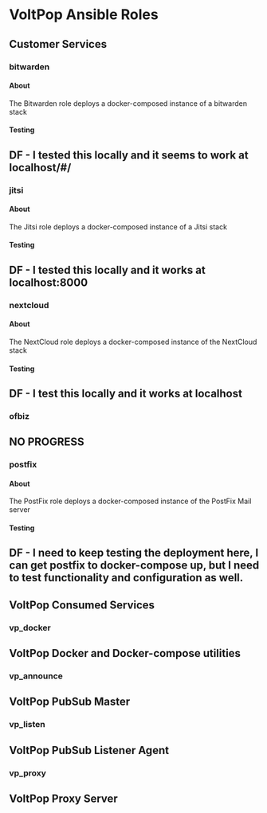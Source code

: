 # VoltPop Ansible Roles
## Customer Services

### bitwarden
#### About
The Bitwarden role deploys a docker-composed instance of a bitwarden stack

#### Testing
DF - I tested this locally and it seems to work at localhost/#/
---

### jitsi
#### About
The Jitsi role deploys a docker-composed instance of a Jitsi stack

#### Testing
DF - I tested this locally and it works at localhost:8000
---

### nextcloud
#### About
The NextCloud role deploys a docker-composed instance of the NextCloud stack

#### Testing
DF - I test this locally and it works at localhost
---

### ofbiz
NO PROGRESS 
---

### postfix
#### About
The PostFix role deploys a docker-composed instance of the PostFix Mail server

#### Testing
DF - I need to keep testing the deployment here, I can get postfix to docker-compose up, but I need to test functionality and configuration as well.
---
 
## VoltPop Consumed Services
### vp_docker

VoltPop Docker and Docker-compose utilities
---

### vp_announce

VoltPop PubSub Master
---

### vp_listen

VoltPop PubSub Listener Agent
---

### vp_proxy

VoltPop Proxy Server
---
